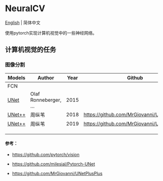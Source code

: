 # NeuralCV

[English](./README.md) | 简体中文

使用pytorch实现计算机视觉中的一些神经网络。

## 计算机视觉的任务

### 图像分割

| Models                                         | Author              | Year | Github                                     |
| ---------------------------------------------- | ------------------- | ---- | ------------------------------------------ |
| FCN                                            |                     |      |                                            |
| [UNet](https://arxiv.org/abs/1505.04597)       | Olaf Ronneberger, … | 2015 |                                            |
| [UNet++](https://arxiv.org/pdf/1807.10165.pdf) | 周纵苇              | 2018 | https://github.com/MrGiovanni/UNetPlusPlus |
| [UNet++](https://arxiv.org/pdf/1912.05074.pdf) | 周纵苇              | 2019 | https://github.com/MrGiovanni/UNetPlusPlus |
|                                                |                     |      |                                            |
|                                                |                     |      |                                            |
|                                                |                     |      |                                            |







#### 参考：

- https://github.com/pytorch/vision

- https://github.com/milesial/Pytorch-UNet

- https://github.com/MrGiovanni/UNetPlusPlus


